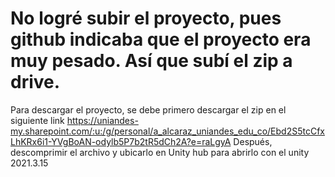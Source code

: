 # No logré subir el proyecto, pues github indicaba que el proyecto era muy pesado. Así que subí el zip a drive.
Para descargar el proyecto, se debe primero descargar el zip en el siguiente link https://uniandes-my.sharepoint.com/:u:/g/personal/a_alcaraz_uniandes_edu_co/Ebd2S5tcCfxLhKRx6i1-YVgBoAN-odylb5P7b2tR5dCh2A?e=raLgyA
Después, descomprimir el archivo y ubicarlo en Unity hub para abrirlo con el unity 2021.3.15
